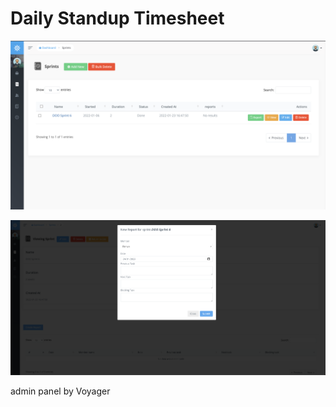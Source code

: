 # Daily Standup Timesheet

![Screenshot](https://github.com/pimenvibritania/timesheet/blob/master/Screen%20Shot%202022-01-24%20at%2000.50.53.png)

![Screenshot](https://raw.githubusercontent.com/pimenvibritania/timesheet/master/Screen%20Shot%202022-01-24%20at%2009.00.05.png)

admin panel by Voyager
